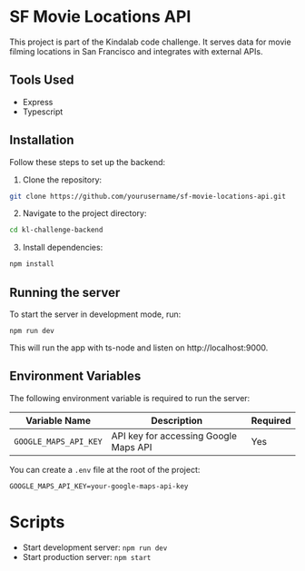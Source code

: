 # SF Movie Locations API

This project is part of the Kindalab code challenge. It serves data for movie filming locations in San Francisco and integrates with external APIs.

## Tools Used

- Express
- Typescript

## Installation

Follow these steps to set up the backend:

1. Clone the repository:

```bash
git clone https://github.com/yourusername/sf-movie-locations-api.git
```

2. Navigate to the project directory:

```bash
cd kl-challenge-backend
```

3. Install dependencies:

```bash
npm install
```

## Running the server

To start the server in development mode, run:

```
npm run dev
```

This will run the app with ts-node and listen on http://localhost:9000.

## Environment Variables

The following environment variable is required to run the server:

| Variable Name         | Description                           | Required |
| --------------------- | ------------------------------------- | -------- |
| `GOOGLE_MAPS_API_KEY` | API key for accessing Google Maps API | Yes      |

You can create a `.env` file at the root of the project:

```
GOOGLE_MAPS_API_KEY=your-google-maps-api-key
```

# Scripts

- Start development server: `npm run dev`
- Start production server: `npm start`
